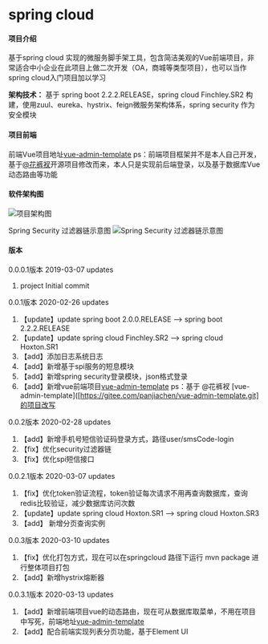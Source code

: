 # spring cloud

#### 项目介绍
基于spring cloud 实现的微服务脚手架工具，包含简洁美观的Vue前端项目，非常适合中小企业在此项目上做二次开发（OA，商城等类型项目），也可以当作spring cloud入门项目加以学习

 **架构技术：** 基于 spring boot 2.2.2.RELEASE，spring cloud Finchley.SR2 构建，使用zuul、eureka、hystrix、feign微服务架构体系，spring security 作为安全模块

#### 项目前端
前端Vue项目地址[vue-admin-template](http://gitee.com/liaofuxing/vue-admin-template) ps：前端项目框架并不是本人自己开发，基于[@花裤衩](http://gitee.com/panjiachen/vue-admin-template.git)开源项目修改而来，本人只是实现前后端登录，以及基于数据库Vue动态路由等功能


#### 软件架构图
![项目架构图](https://images.gitee.com/uploads/images/2020/0307/142228_9cd47c8b_2025409.png "项目大体架构图.png")

Spring Security 过滤器链示意图
![Spring Security 过滤器链示意图](https://images.gitee.com/uploads/images/2020/0219/185107_c429d896_2025409.png "过滤器示意图.png")

#### 版本

0.0.0.1版本 2019-03-07 updates
1. project Initial commit

0.0.1版本 2020-02-26 updates
1. 【update】update spring boot 2.0.0.RELEASE --> spring boot 2.2.2.RELEASE
2. 【update】update spring cloud Finchley.SR2 --> spring cloud Hoxton.SR1
3. 【add】添加日志系统日志
4. 【add】新增基于spi服务的短息模块
5. 【add】新增spring security登录模块，json格式登录
6. 【add】新增vue前端项目[vue-admin-template](http://gitee.com/liaofuxing/vue-admin-template) ps：基于 @花裤衩 [vue-admin-template]([https://gitee.com/panjiachen/vue-admin-template.git]的项目改写

0.0.2版本 2020-02-28 updates
1. 【add】新增手机号短信验证码登录方式，路径user/smsCode-login
2. 【fix】优化security过滤器链
3. 【fix】优化spi短信接口

0.0.2.1版本 2020-03-07 updates
1. 【fix】优化token验证流程，token验证每次请求不用再查询数据库，查询redis比较验证，减少数据库访问次数
2. 【update】update spring cloud Hoxton.SR1 --> spring cloud Hoxton.SR3
3. 【add】 新增分页查询实例

0.0.3版本 2020-03-10 updates
1. 【fix】优化打包方式，现在可以在springcloud 路径下运行 mvn package 进行整体项目打包
2. 【add】新增hystrix熔断器

0.0.3.1版本 2020-03-13 updates
1. 【add】新增前端项目vue的动态路由，现在可从数据库取菜单，不用在项目中写死，前端地址[vue-admin-template](http://gitee.com/liaofuxing/vue-admin-template)
2. 【add】配合前端实现列表分页功能，基于Element UI
